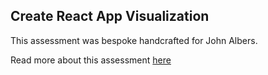 ## Create React App Visualization

This assessment was bespoke handcrafted for John Albers.

Read more about this assessment [here](https://react.eogresources.com)
